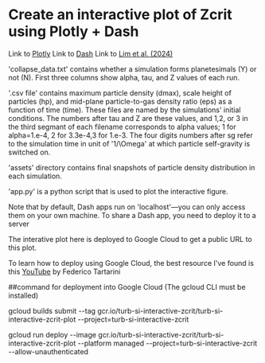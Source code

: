 # Create an interactive plot of Zcrit using Plotly + Dash

Link to [Plotly](https://plotly.com/python/)
Link to [Dash](https://dash.plotly.com/)
Link to [Lim et al. (2024)](https://arxiv.org/abs/2312.12508)

'collapse_data.txt' contains whether a simulation forms planetesimals (Y) or not (N). First three columns show alpha, tau, and Z values of each run. 

'.csv file' contains maximum particle density (dmax), scale height of particles (hp), and mid-plane particle-to-gas density ratio (eps) as a function of time (time). These files are named by the simulations' initial conditions. The numbers after tau and Z are these values, and 1,2, or 3 in the third segmant of each filename corresponds to alpha values; 1 for alpha=1.e-4, 2 for 3.3e-4,3 for 1.e-3. The four digits numbers after sg refer to the simulation time in unit of '1/\Omega' at which particle self-gravity is switched on. 

'assets' directory contains final snapshots of particle density distribution in each simulation. 

'app.py' is a python script that is used to plot the interactive figure.

Note that by default, Dash apps run on 'localhost'—you can only access them on your own machine. To share a Dash app, you need to deploy it to a server

The interative plot here is deployed to Google Cloud to get a public URL to this plot. 

To learn how to deploy using Google Cloud, the best resource I've found is this [YouTube](https://www.youtube.com/watch?v=1VewIO2Yhmo&t=216s) by 
Federico Tartarini


##command for deployment into Google Cloud (The gcloud CLI must be installed)  

gcloud builds submit --tag gcr.io/turb-si-interactive-zcrit/turb-si-interactive-zcrit-plot  --project=turb-si-interactive-zcrit

gcloud run deploy --image gcr.io/turb-si-interactive-zcrit/turb-si-interactive-zcrit-plot --platform managed  --project=turb-si-interactive-zcrit --allow-unauthenticated
